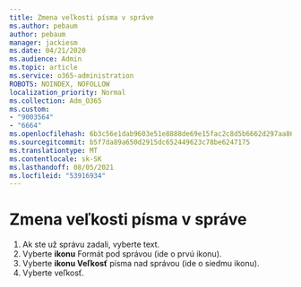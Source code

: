 ```yaml
---
title: Zmena veľkosti písma v správe
ms.author: pebaum
author: pebaum
manager: jackiesm
ms.date: 04/21/2020
ms.audience: Admin
ms.topic: article
ms.service: o365-administration
ROBOTS: NOINDEX, NOFOLLOW
localization_priority: Normal
ms.collection: Adm_O365
ms.custom:
- "9003564"
- "6664"
ms.openlocfilehash: 6b3c56e1dab9603e51e8888de69e15fac2c8d5b6662d297aa86eb714978c05e7
ms.sourcegitcommit: b5f7da89a650d2915dc652449623c78be6247175
ms.translationtype: MT
ms.contentlocale: sk-SK
ms.lasthandoff: 08/05/2021
ms.locfileid: "53916934"
---
```

# <a name="change-the-font-size-in-a-message"></a>Zmena veľkosti písma v správe

1. Ak ste už správu zadali, vyberte text.
2. Vyberte  **ikonu** Formát pod správou (ide o prvú ikonu).
3. Vyberte  **ikonu Veľkosť**  písma nad správou (ide o siedmu ikonu).
4. Vyberte veľkosť.
